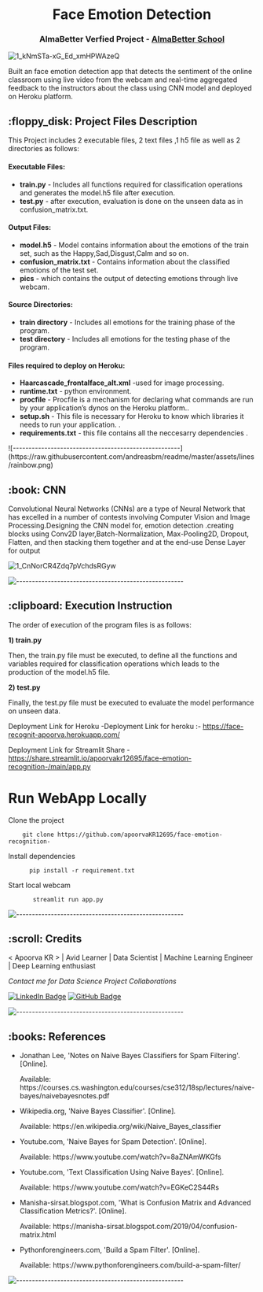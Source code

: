 
</p>
<h1 align="center"> Face Emotion Detection </h1>
<h3 align="center"> AlmaBetter Verfied Project - <a href="https://www.almabetter.com/"> AlmaBetter School </a> </h5>



![1_kNmSTa-xG_Ed_xmHPWAzeQ](https://user-images.githubusercontent.com/102009481/177730708-9d7f518e-0553-47b0-8d77-7d3be8159d56.png)

<p>Built an  face emotion detection app that detects the sentiment of the online classroom using live video from the webcam and real-time aggregated feedback to the instructors about the class using CNN model and deployed on Heroku platform.</p>

<h2> :floppy_disk: Project Files Description</h2>


<p>This Project includes 2 executable files, 2 text files ,1 h5 file as well as 2 directories as follows:</p>
<h4>Executable Files:</h4>
<ul>
  
  <li><b>train.py</b> - Includes all functions required for classification operations  and generates the model.h5 file after execution.</li>
  <li><b>test.py</b> -  after execution, evaluation is done on the unseen data as in confusion_matrix.txt.</li>
</ul>

<h4>Output Files:</h4>
<ul>
  <li><b>model.h5</b> - Model contains information about the emotions of the train set, such as the Happy,Sad,Disgust,Calm and so on.</li>
  <li><b>confusion_matrix.txt</b> - Contains information about the classified emotions of the test set.</li>
  <li><b>pics</b> - which contains the output of detecting emotions through live webcam.</li>
</ul>

<h4>Source Directories:</h4>
<ul>
  <li><b>train directory</b> - Includes all emotions  for the training phase of the program.</li>
  <li><b>test directory</b> - Includes all emotions for the testing phase of the program.</li>
</ul>

<h4>Files required to deploy on Heroku:</h4>
<ul>
  <li><b>Haarcascade_frontalface_alt.xml</b> -used for image processing.</li>
  <li><b>runtime.txt</b> - python environment.</li>
  <li><b>procfile</b> - Procfile is a mechanism for declaring what commands are run by your application’s dynos on the Heroku platform..</li>
  <li><b>setup.sh</b> - This file is necessary for Heroku to know which libraries it needs to run your application. .</li>
  <li><b>requirements.txt</b> - this file contains all the neccesarry dependencies .</li>
  
</ul>
![-----------------------------------------------------](https://raw.githubusercontent.com/andreasbm/readme/master/assets/lines/rainbow.png)

<h2> :book: CNN </h2>

<p> Convolutional Neural Networks (CNNs) are a type of Neural Network that has excelled in a number of contests involving Computer Vision and Image Processing.Designing the CNN model for, emotion detection .creating blocks using Conv2D layer,Batch-Normalization, Max-Pooling2D, Dropout, Flatten, and then stacking them together and at the end-use Dense Layer for output


![1_CnNorCR4Zdq7pVchdsRGyw](https://user-images.githubusercontent.com/102009481/177744968-d0bb6264-acd9-429e-bc7e-56cd3464574c.png)



![-----------------------------------------------------](https://raw.githubusercontent.com/andreasbm/readme/master/assets/lines/rainbow.png)

<h2> :clipboard: Execution Instruction</h2>
<p>The order of execution of the program files is as follows:</p>


<p><b>1) train.py</b></p>
<p>Then, the train.py file must be executed, to define all the functions and variables required for classification operations which leads to the production of the model.h5 file. 

<p><b>2) test.py</b></p>
<p>Finally, the test.py file must be executed to evaluate the model performance on unseen data.




  Deployment Link for Heroku -Deployment Link for heroku :- https://face-recognit-apoorva.herokuapp.com/

Deployment Link for Streamlit Share - https://share.streamlit.io/apoorvakr12695/face-emotion-recognition-/main/app.py

# Run WebApp Locally

Clone the project

        git clone https://github.com/apoorvaKR12695/face-emotion-recognition-

  
Install dependencies

          pip install -r requirement.txt
  
Start local webcam

           streamlit run app.py

![-----------------------------------------------------](https://raw.githubusercontent.com/andreasbm/readme/master/assets/lines/rainbow.png)

<!-- CREDITS -->
<h2 id="credits"> :scroll: Credits</h2>

< Apoorva KR > | Avid Learner | Data Scientist | Machine Learning Engineer | Deep Learning enthusiast

<p> <i> Contact me for Data Science Project Collaborations</i></p>


[![LinkedIn Badge](https://img.shields.io/badge/LinkedIn-0077B5?style=for-the-badge&logo=linkedin&logoColor=white)](https://www.linkedin.com/company/almabetter/mycompany/)
[![GitHub Badge](https://img.shields.io/badge/GitHub-100000?style=for-the-badge&logo=github&logoColor=white)](https://github.com/orgs/AlmaBetter-School/)



![-----------------------------------------------------](https://raw.githubusercontent.com/andreasbm/readme/master/assets/lines/rainbow.png)
<h2> :books: References</h2>
<ul>
  <li><p>Jonathan Lee, 'Notes on Naive Bayes Classifiers for Spam Filtering'. [Online].</p>
      <p>Available: https://courses.cs.washington.edu/courses/cse312/18sp/lectures/naive-bayes/naivebayesnotes.pdf</p>
  </li>
  <li><p>Wikipedia.org, 'Naive Bayes Classifier'. [Online].</p>
      <p>Available: https://en.wikipedia.org/wiki/Naive_Bayes_classifier</p>
  </li>
  <li><p>Youtube.com, 'Naive Bayes for Spam Detection'. [Online].</p>
      <p>Available: https://www.youtube.com/watch?v=8aZNAmWKGfs</p>
  </li>
  <li><p>Youtube.com, 'Text Classification Using Naive Bayes'. [Online].</p>
      <p>Available: https://www.youtube.com/watch?v=EGKeC2S44Rs</p>
  </li>
  <li><p>Manisha-sirsat.blogspot.com, 'What is Confusion Matrix and Advanced Classification Metrics?'. [Online].</p>
      <p>Available: https://manisha-sirsat.blogspot.com/2019/04/confusion-matrix.html</p>
  </li>
  <li><p>Pythonforengineers.com, 'Build a Spam Filter'. [Online].</p>
      <p>Available: https://www.pythonforengineers.com/build-a-spam-filter/</p>
  </li>
</ul>

![-----------------------------------------------------](https://raw.githubusercontent.com/andreasbm/readme/master/assets/lines/rainbow.png)











